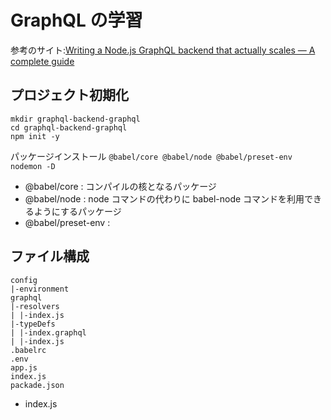 # GraphQL の学習

参考のサイト:[Writing a Node.js GraphQL backend that actually scales — A complete guide](https://javascript.plainenglish.io/writing-a-node-js-graphql-backend-that-actually-scales-a-complete-guide-part-1-setup-cddceae25bdc)

## プロジェクト初期化

```
mkdir graphql-backend-graphql
cd graphql-backend-graphql
npm init -y
```

パッケージインストール
`@babel/core @babel/node @babel/preset-env nodemon -D`

- @babel/core : コンパイルの核となるパッケージ
- @babel/node : node コマンドの代わりに babel-node コマンドを利用できるようにするパッケージ
- @babel/preset-env :

## ファイル構成

```
config
|-environment
graphql
|-resolvers
| |-index.js
|-typeDefs
| |-index.graphql
| |-index.js
.babelrc
.env
app.js
index.js
packade.json
```

- index.js
